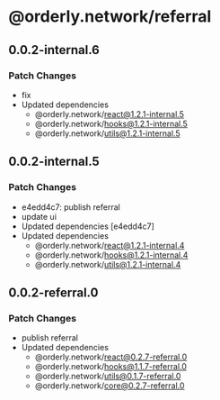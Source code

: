 # @orderly.network/referral

## 0.0.2-internal.6

### Patch Changes

- fix
- Updated dependencies
  - @orderly.network/react@1.2.1-internal.5
  - @orderly.network/hooks@1.2.1-internal.5
  - @orderly.network/utils@1.2.1-internal.5

## 0.0.2-internal.5

### Patch Changes

- e4edd4c7: publish referral
- update ui
- Updated dependencies [e4edd4c7]
- Updated dependencies
  - @orderly.network/react@1.2.1-internal.4
  - @orderly.network/hooks@1.2.1-internal.4
  - @orderly.network/utils@1.2.1-internal.4

## 0.0.2-referral.0

### Patch Changes

- publish referral
- Updated dependencies
  - @orderly.network/react@0.2.7-referral.0
  - @orderly.network/hooks@1.1.7-referral.0
  - @orderly.network/utils@0.1.7-referral.0
  - @orderly.network/core@0.2.7-referral.0
